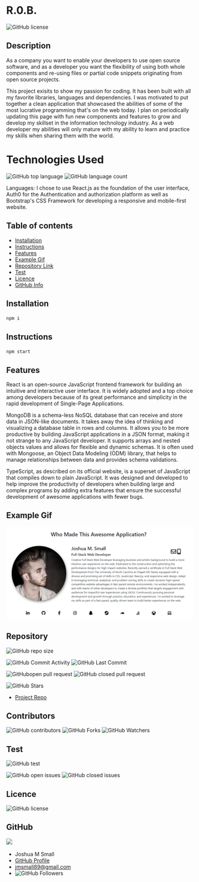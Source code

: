 # **R.0.B.**

![GitHub license](https://img.shields.io/badge/Made%20by-%40WasteOfADrumBum-green)

## Description

As a company you want to enable your developers to use open source software, and as a developer you want the flexibility of using both whole components and re-using files or partial code snippets originating from open source projects.

This project exisits to show my passion for coding. It has been built with all my favorite libraries, languages and dependencies. I was motivated to put together a clean application that showcased the abilities of some of the most lucrative programming that's on the web today. I plan on periodically updating this page with fun new components and features to grow and develop my skillset in the information technology industry. As a web developer my abilities will only mature with my ability to learn and practice my skills when sharing them with the world.

# Technologies Used

![GitHub top language](https://img.shields.io/github/languages/top/WasteOfADrumBum/r0b?color=green&logo=github&logoColor=green)
![GitHub language count](https://img.shields.io/github/languages/count/WasteOfADrumBum/r0b?color=green&logo=github&logoColor=green)

Languages: I chose to use React.js as the foundation of the user interface, Auth0 for the Authentication and authorization platform as well as Bootstrap's CSS Framework for developing a responsive and mobile-first website.

## Table of contents

- [Installation](#installation)
- [Instructions](#instructions)
- [Features](#features)
- [Example Gif](#example-gif)
- [Repository Link](#Repository)
- [Test](#Test)
- [Licence](#Licence)
- [GitHub Info](#GitHub)

## Installation

`npm i`

## Instructions

`npm start`

## Features

React is an open-source JavaScript frontend framework for building an intuitive and interactive user interface. It is widely adopted and a top choice among developers because of its great performance and simplicity in the rapid development of Single-Page Applications.

MongoDB is a schema-less NoSQL database that can receive and store data in JSON-like documents. It takes away the idea of thinking and visualizing a database table in rows and columns. It allows you to be more productive by building JavaScript applications in a JSON format, making it not strange to any JavaScript developer. It supports arrays and nested objects values and allows for flexible and dynamic schemas. It is often used with Mongoose, an Object Data Modeling (ODM) library, that helps to manage relationships between data and provides schema validations.

TypeScript, as described on its official website, is a superset of JavaScript that compiles down to plain JavaScript. It was designed and developed to help improve the productivity of developers when building large and complex programs by adding extra features that ensure the successful development of awesome applications with fewer bugs.

## Example Gif

<img src="public/assets/images/rob-demo.png" width="500" />

## Repository

![GitHub repo size](https://img.shields.io/github/repo-size/WasteOfADrumBum/r0b?logo=github)

![GitHub Commit Activity](https://img.shields.io/github/commit-activity/m/WasteOfADrumBum/r0b)
![GitHub Last Commit](https://img.shields.io/github/last-commit/WasteOfADrumBum/r0b)

![GitHubopen pull request](https://img.shields.io/github/issues-pr/WasteOfADrumBum/r0b)
![GitHub closed pull request](https://img.shields.io/github/issues-pr-closed/WasteOfADrumBum/r0b)

![GitHub Stars](https://img.shields.io/github/stars/WasteOfADrumBum/r0b?style=social)

- [Project Repo](https://github.com/WasteOfADrumBum/r0b)

## Contributors

![GitHub contributors](https://img.shields.io/github/contributors/WasteOfADrumBum/r0b)
![GitHub Forks](https://img.shields.io/github/forks/WasteOfADrumBum/r0b?label=Fork)
![GitHub Watchers](https://img.shields.io/github/watchers/WasteOfADrumBum/r0b?label=Watch)

## Test

![GitHub test](https://img.shields.io/badge/test-100%25-success)

![GitHub open issues](https://img.shields.io/github/issues/WasteOfADrumBum/r0b)
![GitHub closed issues](https://img.shields.io/github/issues-closed/WasteOfADrumBum/r0b)

## Licence

![GitHub license](https://img.shields.io/badge/license-MIT-blue.svg)

## GitHub

<img src="https://avatars0.githubusercontent.com/u/66432859?v=4" width="250" />

- Joshua M Small
- [GitHub Profile](https://github.com/WasteOfADrumBum)
- <jmsmall89@gmail.com>
- ![GitHub Followers](https://img.shields.io/github/followers/WasteOfADrumBum?label=Follow)
